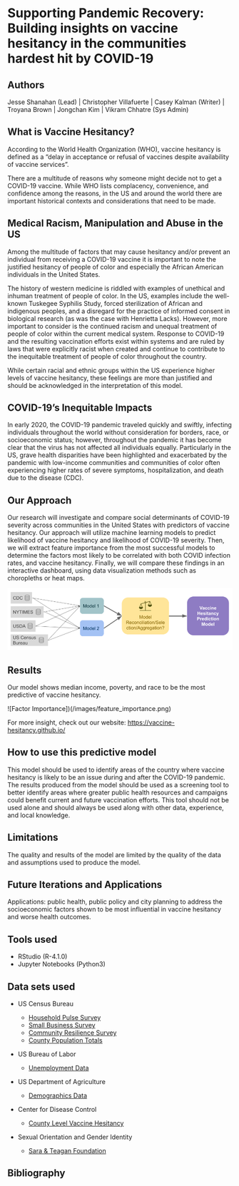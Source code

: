 # Supporting Pandemic Recovery: Building insights on vaccine hesitancy in the communities hardest hit by COVID-19

## Authors
Jesse Shanahan (Lead) | Christopher Villafuerte | Casey Kalman (Writer) | Troyana Brown | Jongchan Kim | Vikram Chhatre (Sys Admin)

## What is Vaccine Hesitancy?
According to the World Health Organization (WHO), vaccine hesitancy is defined as a “delay in acceptance or refusal of vaccines despite availability of vaccine services”.

There are a multitude of reasons why someone might decide not to get a COVID-19 vaccine. While WHO lists complacency, convenience, and confidence among the reasons, in the US and around the world there are important historical contexts and considerations that need to be made. 

## Medical Racism, Manipulation and Abuse in the US
Among the multitude of factors that may cause hesitancy and/or prevent an individual from receiving a COVID-19 vaccine it is important to note the justified hesitancy of people of color and especially the African American individuals in the United States.

The history of western medicine is riddled with examples of unethical and inhuman treatment of people of color. In the US, examples include the well-known Tuskegee Syphilis Study, forced sterilization of African and indigenous peoples, and a disregard for the practice of informed consent in biological research (as was the case with Henrietta Lacks). However, more important to consider is the continued racism and unequal treatment of people of color within the current medical system. Response to COVID-19 and the resulting vaccination efforts exist within systems and are ruled by laws that were explicitly racist when created and continue to contribute to the inequitable treatment of people of color throughout the country.

While certain racial and ethnic groups within the US experience higher levels of vaccine hesitancy, these feelings are more than justified and should be acknowledged in the interpretation of this model.

## COVID-19’s Inequitable Impacts
In early 2020, the COVID-19 pandemic traveled quickly and swiftly, infecting individuals throughout the world without consideration for borders, race, or socioeconomic status; however, throughout the pandemic it has become clear that the virus has not affected all individuals equally. Particularly in the US, grave health disparities have been highlighted and exacerbated by the pandemic with low-income communities and communities of color often experiencing higher rates of severe symptoms, hospitalization, and death due to the disease (CDC). 

## Our Approach
Our research will investigate and compare social determinants of COVID-19 severity across communities in the United States with predictors of vaccine hesitancy. Our approach will utilize machine learning models to predict likelihood of vaccine hesitancy and likelihood of COVID-19 severity. Then, we will extract feature importance from the most successful models to determine the factors most likely to be correlated with both COVID infection rates, and vaccine hesitancy. Finally, we will compare these findings in an interactive dashboard, using data visualization methods such as choropleths or heat maps.

![Workflow Diagram](/images/workflowDiagram.png)

## Results
Our model shows median income, poverty, and race to be the most predictive of vaccine hesitancy. 

![Factor Importance])(/images/feature_importance.png)

For more insight, check out our website: https://vaccine-hesitancy.github.io/

## How to use this predictive model
This model should be used to identify areas of the country where vaccine hesitancy is likely to be an issue during and after the COVID-19 pandemic. The results produced from the model should be used as a screening tool to better identify areas where greater public health resources and campaigns could benefit current and future vaccination efforts. 
This tool should not be used alone and should always be used along with other data, experience, and local knowledge.


## Limitations
The quality and results of the model are limited by the quality of the data and assumptions used to produce the model.

## Future Iterations and Applications
Applications: public health, public policy and city planning to address the socioeconomic factors shown to be most influential in vaccine hesitancy and worse health outcomes.

## Tools used
- RStudio (R-4.1.0)
- Jupyter Notebooks (Python3)

## Data sets used

- US Census Bureau
	- [Household Pulse Survey](https://www.census.gov/programs-surveys/household-pulse-survey/data.html)
	- [Small Business Survey](https://experience.arcgis.com/experience/0a2101a6bc6d41159cb0f4ee9cf38a7f/)
	- [Community Resilience Survey](https://experience.arcgis.com/experience/b0341fa9b237456c9a9f1758c15cde8d/)
	- [County Population Totals](https://www.ers.usda.gov/data-products/county-level-data-sets/)

- US Bureau of Labor	
	- [Unemployment Data](https://www.bls.gov/web/laus/laumstrk.htm)
	
- US Department of Agriculture
	- [Demographics Data](https://www.ers.usda.gov/data-products/county-level-data-sets/)

- Center for Disease Control
	- [County Level Vaccine Hesitancy](https://data.cdc.gov/stories/s/Vaccine-Hesitancy-for-COVID-19/cnd2-a6zw/)

- Sexual Orientation and Gender Identity
	- [Sara & Teagan Foundation](https://www.teganandsarafoundation.org/tsf-covid-survey)

## Bibliography


